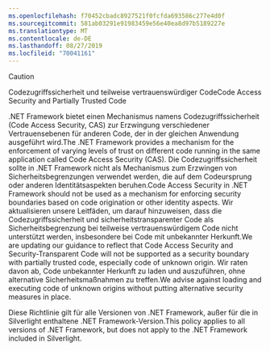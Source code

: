 ```yaml
---
ms.openlocfilehash: f70452cbadc8927521f0fcfda693586c277e4d0f
ms.sourcegitcommit: 581ab03291e91983459e56e40ea8d97b5189227e
ms.translationtype: MT
ms.contentlocale: de-DE
ms.lasthandoff: 08/27/2019
ms.locfileid: "70041161"
---
```

> [!CAUTION]
> <span data-ttu-id="84ec0-101">Codezugriffssicherheit und teilweise vertrauenswürdiger Code</span><span class="sxs-lookup"><span data-stu-id="84ec0-101">Code Access Security and Partially Trusted Code</span></span>
>
> <span data-ttu-id="84ec0-102">.NET Framework bietet einen Mechanismus namens Codezugriffssicherheit (Code Access Security, CAS) zur Erzwingung verschiedener Vertrauensebenen für anderen Code, der in der gleichen Anwendung ausgeführt wird.</span><span class="sxs-lookup"><span data-stu-id="84ec0-102">The .NET Framework provides a mechanism for the enforcement of varying levels of trust on different code running in the same application called Code Access Security (CAS).</span></span>  <span data-ttu-id="84ec0-103">Die Codezugriffssicherheit sollte in .NET Framework nicht als Mechanismus zum Erzwingen von Sicherheitsbegrenzungen verwendet werden, die auf dem Codeursprung oder anderen Identitätsaspekten beruhen.</span><span class="sxs-lookup"><span data-stu-id="84ec0-103">Code Access Security in .NET Framework should not  be used as a mechanism for enforcing security boundaries based on code origination or other identity aspects.</span></span> <span data-ttu-id="84ec0-104">Wir aktualisieren unsere Leitfäden, um darauf hinzuweisen, dass die Codezugriffssicherheit und sicherheitstransparenter Code als Sicherheitsbegrenzung bei teilweise vertrauenswürdigem Code nicht unterstützt werden, insbesondere bei Code mit unbekannter Herkunft.</span><span class="sxs-lookup"><span data-stu-id="84ec0-104">We are updating our guidance to reflect that Code Access Security and Security-Transparent Code will not be supported as a security boundary with partially trusted code, especially code of unknown origin.</span></span> <span data-ttu-id="84ec0-105">Wir raten davon ab, Code unbekannter Herkunft zu laden und auszuführen, ohne alternative Sicherheitsmaßnahmen zu treffen.</span><span class="sxs-lookup"><span data-stu-id="84ec0-105">We advise against loading and executing code of unknown origins without putting alternative security measures in place.</span></span>
>
> <span data-ttu-id="84ec0-106">Diese Richtlinie gilt für alle Versionen von .NET Framework, außer für die in Silverlight enthaltene .NET Framework-Version.</span><span class="sxs-lookup"><span data-stu-id="84ec0-106">This policy applies to all versions of .NET Framework, but does not apply to the .NET Framework included in Silverlight.</span></span>
